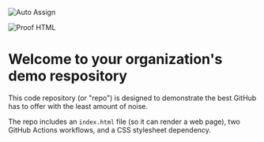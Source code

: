 ![Auto Assign](https://github.com/Luckly-XYZ/demo-repository/actions/workflows/auto-assign.yml/badge.svg)

![Proof HTML](https://github.com/Luckly-XYZ/demo-repository/actions/workflows/proof-html.yml/badge.svg)

# Welcome to your organization's demo respository
This code repository (or "repo") is designed to demonstrate the best GitHub has to offer with the least amount of noise.

The repo includes an `index.html` file (so it can render a web page), two GitHub Actions workflows, and a CSS stylesheet dependency.
